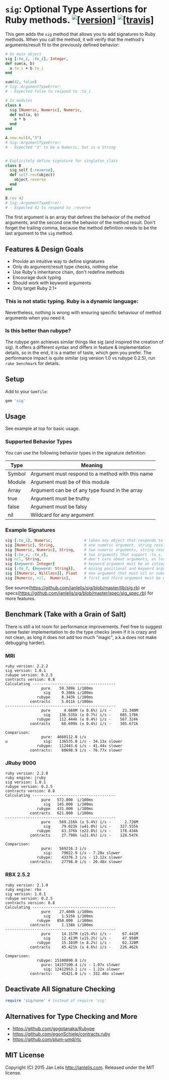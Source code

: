 # `sig`: Optional Type Assertions for Ruby methods. [![[version]](https://badge.fury.io/rb/sig.svg)](http://badge.fury.io/rb/sig)  [![[travis]](https://travis-ci.org/janlelis/sig.png)](https://travis-ci.org/janlelis/sig)

This gem adds the `sig` method that allows you to add signatures to Ruby methods. When you call the method, it will verify that the method's arguments/result fit to the previously defined behavior:

```ruby
# On main object
sig [:to_i, :to_i], Integer,
def sum(a, b)
  a.to_i + b.to_i
end

sum(42, false)
# Sig::ArgumentTypeError:
# - Expected false to respond to :to_i

# In modules
class A
  sig [Numeric, Numeric], Numeric,
  def mul(a, b)
    a * b
  end
end

A.new.mul(4,"3")
# Sig::ArgumentTypeError:
# - Expected "3" to be a Numeric, but is a String


# Explicitely define signature for singleton_class
class B
  sig_self [:reverse],
  def self.rev(object)
    object.reverse
  end
end

B.rev 42
# Sig::ArgumentTypeError:
# - Expected 42 to respond to :reverse
```

The first argument is an array that defines the behavior of the method arguments, and the second one the behavior of the method result. Don't forget the trailing comma, because the method definition needs to be the last argument to the `sig` method.

## Features & Design Goals
* Provide an intuitive way to define signatures
* Only do argument/result type checks, nothing else
* Use Ruby's inheritance chain, don't redefine methods
* Encourage duck typing
* Should work with keyword arguments
* Only target Ruby 2.1+

### This is not static typing. Ruby is a dynamic language:

Nevertheless, nothing is wrong with ensuring specific behaviour of method arguments when you need it.

### Is this better than rubype?

The rubype gem achieves similar things like sig (and inspired the creation of sig). It offers a different syntax and differs in feature & implementation details, so in the end, it is a matter of taste, which gem you prefer. The performance impact is quite similar (sig version 1.0 vs rubype 0.2.5), run `rake benchmark` for details.

## Setup

Add to your `Gemfile`:

```ruby
gem 'sig'
```

## Usage

See example at top for basic usage.

### Supported Behavior Types

You can use the following behavior types in the signature definition:

Type    | Meaning
------- | -------
Symbol  | Argument must respond to a method with this name
Module  | Argument must be of this module
Array   | Argument can be of any type found in the array
true    | Argument must be truthy
false   | Argument must be falsy
nil     | Wildcard for any argument

### Example Signatures

```ruby
sig [:to_i], Numeric,              # takes any object that responds to :to_i as argument, numeric result
sig [Numeric], String,             # one numeric argument, string result
sig [Numeric, Numeric], String,    # two numeric arguments, string result
sig [:to_s, :to_s],                # two arguments that support :to_s, don't care about result
sig nil, String,                   # don't care about arguments, as long result is string
sig {keyword: Integer}             # keyword argument must be an intieger
sig [:to_f, {keyword: String}],    # mixing positional and keyword arguments is possible
sig [[Numeric, NilClass]], Float   # one argument that must nil or numeric, result must be float
sig [Numeric, nil,  Numeric],      # first and third argument must be numeric, don't care about type of second
```

See source(https://github.com/janlelis/sig/blob/master/lib/sig.rb) or specs(https://github.com/janlelis/sig/blob/master/spec/sig_spec.rb) for more features.

## Benchmark (Take with a Grain of Salt)

There is still a lot room for performance improvements. Feel free to suggest some faster implementation to do the type checks (even if it is crazy and not clean, as long it does not add too much "magic", a.k.a does not make debugging harder).

### MRI

```
ruby version: 2.2.2
sig version: 1.0.1
rubype version: 0.2.5
contracts version: 0.8
Calculating -------------------------------------
                pure    59.389k i/100ms
                 sig     9.386k i/100ms
              rubype     8.343k i/100ms
           contracts     5.011k i/100ms
-------------------------------------------------
                pure      4.660M (± 0.6%) i/s -     23.340M
                 sig    136.535k (± 0.7%) i/s -    685.178k
              rubype    112.444k (± 0.4%) i/s -    567.324k
           contracts     60.699k (± 0.4%) i/s -    305.671k

Comparison:
                pure:  4660112.0 i/s
u                sig:   136535.0 i/s - 34.13x slower
              rubype:   112443.6 i/s - 41.44x slower
           contracts:    60698.9 i/s - 76.77x slower
```

### JRuby 9000

```
ruby version: 2.2.0
ruby engine: jruby
sig version: 1.0.1
rubype version: 0.2.5
contracts version: 0.8
Calculating -------------------------------------
                pure   572.000  i/100ms
                 sig   145.000  i/100ms
              rubype   431.000  i/100ms
           contracts   621.000  i/100ms
-------------------------------------------------
                pure    569.216k (± 5.4%) i/s -      2.726M
                 sig     79.023k (±41.0%) i/s -    327.555k
              rubype     43.376k (±22.8%) i/s -    178.434k
           contracts     27.798k (±21.6%) i/s -    128.547k

Comparison:
                pure:   569216.3 i/s
                 sig:    79022.9 i/s - 7.20x slower
              rubype:    43376.3 i/s - 13.12x slower
           contracts:    27798.0 i/s - 20.48x slower
```

### RBX 2.5.2

```
ruby version: 2.1.0
ruby engine: rbx
sig version: 1.0.1
rubype version: 0.2.5
contracts version: 0.8
Calculating -------------------------------------
                pure    27.404k i/100ms
                 sig     1.525k i/100ms
              rubype   850.000  i/100ms
           contracts     1.138k i/100ms
-------------------------------------------------
                pure     14.157M (±15.4%) i/s -     67.441M
                 sig     12.413M (±15.2%) i/s -     47.958M
              rubype     15.101M (± 8.2%) i/s -     62.328M
           contracts     45.421k (± 4.6%) i/s -    226.462k

Comparison:
              rubype: 15100890.8 i/s
                pure: 14157100.4 i/s - 1.07x slower
                 sig: 12412953.1 i/s - 1.22x slower
           contracts:    45421.0 i/s - 332.46x slower
```

## Deactivate All Signature Checking

```ruby
require 'sig/none' # instead of require 'sig'
```

## Alternatives for Type Checking and More

- https://github.com/gogotanaka/Rubype
- https://github.com/egonSchiele/contracts.ruby
- https://github.com/plum-umd/rtc

## MIT License

Copyright (C) 2015 Jan Lelis <http://janlelis.com>. Released under the MIT license.
